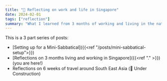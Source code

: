 ```yaml
---
title: "🤔 Reflecting on work and life in Singapore"
date: 2024-02-01
tags: ["reflection"]
summary: "What I learned from 3 months of working and living in the nation-state of Singapore"
---
```


This is a 3 part series of posts:

- [Setting up for a Mini-Sabbatical]({{<ref "/posts/mini-sabbatical-setup">}})
- [Reflections on 3 months living and working in Singapore]({{<ref "." >}}) (you are here!)
- Reflections on 6 weeks of travel around South East Asia (🚧 Under Construction)
